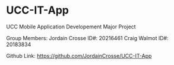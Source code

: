 # UCC-IT-App
UCC Mobile Application Developement Major Project

Group Members:
Jordain Crosse ID#: 20216461
Craig Walmot ID#: 20183834

Github Link: https://github.com/JordainCrosse/UCC-IT-App
